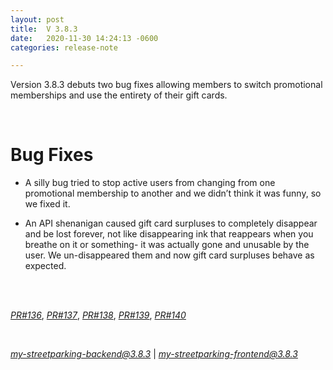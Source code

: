 ```yaml
---
layout: post
title:  V 3.8.3
date:   2020-11-30 14:24:13 -0600
categories: release-note

---
```

Version 3.8.3 debuts two bug fixes allowing members to switch promotional memberships and use the entirety of their gift cards. 

<br/>

# Bug Fixes
- A silly bug tried to stop active users from changing from one promotional membership to another and we didn’t think it was funny, so we fixed it.

- An API shenanigan caused gift card surpluses to completely disappear and be lost forever, not like disappearing ink that reappears when you breathe on it or something- it was actually gone and unusable by the user. We un-disappeared them and now gift card surpluses behave as expected. 



<br/>
  

<br/>


*[PR#136](https://github.com/streetparking/my-streetparking/pull/136)*, *[PR#137](https://github.com/streetparking/my-streetparking/pull/137)*, *[PR#138](https://github.com/streetparking/my-streetparking/pull/138)*, *[PR#139](https://github.com/streetparking/my-streetparking/pull/139)*, *[PR#140](https://github.com/streetparking/my-streetparking/pull/140)*
  

<br/>

 *[my-streetparking-backend@3.8.3](https://github.com/streetparking/my-streetparking/blob/development/packages/my-streetparking-backend/CHANGELOG.md)* \| *[my-streetparking-frontend@3.8.3](https://github.com/streetparking/my-streetparking/blob/development/packages/my-streetparking-frontend/CHANGELOG.md)* 



 
 
 